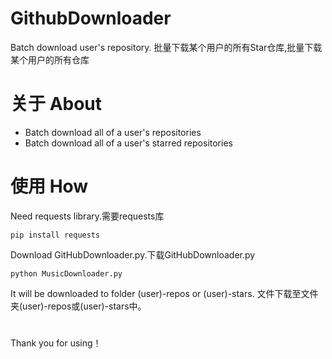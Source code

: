 # GithubDownloader
Batch download user's repository.
批量下载某个用户的所有Star仓库,批量下载某个用户的所有仓库
# 关于 About
- Batch download all of a user's repositories
- Batch download all of a user's starred repositories
# 使用 How
Need requests library.需要requests库
```
pip install requests
```
Download GitHubDownloader.py.下载GitHubDownloader.py
```
python MusicDownloader.py
```
It will be downloaded to folder (user)-repos or (user)-stars.
文件下载至文件夹(user)-repos或(user)-stars中。
# 
Thank you for using！
